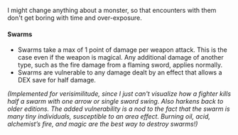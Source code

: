 I might change anything about a monster, so that encounters with them don't get boring with time and over-exposure.
#### Swarms

* Swarms take a max of 1 point of damage per weapon attack. This is the case even if the weapon is magical. Any additional damage of another type, such as the fire damage from a flaming sword, applies normally.
* Swarms are vulnerable to any damage dealt by an effect that allows a DEX save for half damage.

*(Implemented for verisimilitude, since I just can't visualize how a fighter kills half a swarm with one arrow or single sword swing. Also harkens back to older editions. The added vulnerability is a nod to the fact that the swarm is many tiny individuals, susceptible to an area effect.  Burning oil, acid, alchemist’s fire, and magic are the best way to destroy swarms!)*
